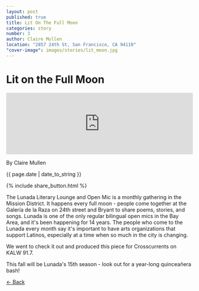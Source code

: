 ```yaml
---
layout: post
published: true
title: Lit On The Full Moon
categories: story
number: 3
author: Claire Mullen
location: "2857 24th St, San Francisco, CA 94110"
"cover-image": images/stories/lit_moon.jpg
---
```


<div class="post-image" style="background-image:url('/images/stories/lit_moon.jpg');">
<h1 class="post-title">Lit on the Full Moon</h1>
</div>

<iframe width="100%" height="166" scrolling="no" frameborder="no" src="https://w.soundcloud.com/player/?url=https%3A//api.soundcloud.com/tracks/144098479&amp;color=ff5500&amp;auto_play=false&amp;hide_related=false&amp;show_artwork=true"></iframe>

<p class="author"> By Claire Mullen </p>
<p class="meta">{{ page.date | date_to_string }}</p>

{% include share_button.html %}

<div class="padding">

<p>The Lunada Literary Lounge and Open Mic is a monthly gathering in the Mission District. It happens every full moon - people come together at the Galería de la Raza on 24th street and Bryant to share poems, stories, and songs. Lunada is one of the only regular bilingual open mics in the Bay Area, and it's been happening for 14 years. The people who come to the Lunada every month say it's important to have arts organizations that support Latinos, especially at a time when so much in the city is changing.</p>

<p>We went to check it out and produced this piece for Crosscurrents on KALW 91.7.</p>

<p>This fall will be Lunada's 15th season - look out for a year-long quinceañera bash!</p>


</div>

<p class="back-arrow"><a href="/">&larr; Back</a></p>

<input type="hidden" class="post_location" name="post_location" value="2857 24th St, San Francisco, CA">